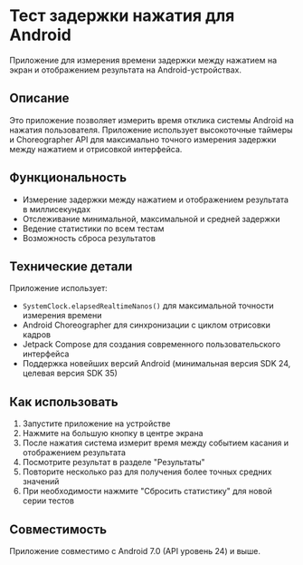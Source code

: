 # Тест задержки нажатия для Android

Приложение для измерения времени задержки между нажатием на экран и отображением результата на Android-устройствах.

## Описание

Это приложение позволяет измерить время отклика системы Android на нажатия пользователя. Приложение использует высокоточные таймеры и Choreographer API для максимально точного измерения задержки между нажатием и отрисовкой интерфейса.

## Функциональность

- Измерение задержки между нажатием и отображением результата в миллисекундах
- Отслеживание минимальной, максимальной и средней задержки
- Ведение статистики по всем тестам
- Возможность сброса результатов

## Технические детали

Приложение использует:
- `SystemClock.elapsedRealtimeNanos()` для максимальной точности измерения времени
- Android Choreographer для синхронизации с циклом отрисовки кадров
- Jetpack Compose для создания современного пользовательского интерфейса
- Поддержка новейших версий Android (минимальная версия SDK 24, целевая версия SDK 35)

## Как использовать

1. Запустите приложение на устройстве
2. Нажмите на большую кнопку в центре экрана
3. После нажатия система измерит время между событием касания и отображением результата
4. Посмотрите результат в разделе "Результаты"
5. Повторите несколько раз для получения более точных средних значений
6. При необходимости нажмите "Сбросить статистику" для новой серии тестов

## Совместимость

Приложение совместимо с Android 7.0 (API уровень 24) и выше. 